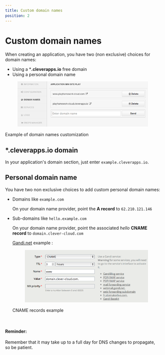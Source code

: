 ```yaml
---
title: Custom domain names
position: 2
---
```


# Custom domain names

When creating an application, you have two (non exclusive) choices for domain names:

* Using a ***.cleverapps.io** free domain
* Using a personal domain name

<figure class="cc-content-img"><img  src="/assets/images/domain1.png"></figure>
<figcaption>Example of domain names customization</figcaption>

## *.cleverapps.io domain

In your application's domain section, just enter ``example.cleverapps.io``.


## Personal domain name

You have two non exclusive choices to add custom personal domain names:

  * Domains like ``example.com``
  
    On your domain name provider, point the **A record** to ``62.210.121.146``

  * Sub-domains like ``hello.example.com``

    On your domain name provider, point the associated *hello* **CNAME record** to ``domain.clever-cloud.com``

    <a href="http://www.gandi.net" target="_blank">Gandi.net</a> example :
    <figure class="cc-content-img">
      <img  src="/assets/images/domain2.png">
    </figure>
    <figcaption>CNAME records example</figcaption>

<!-- -->
<br/>
<div class="alert alert-hot-problems">
  <h4>Reminder:</h4>
  <p>Remember that it may take up to a full day for DNS changes to propagate, so be patient.</p>
</div>

